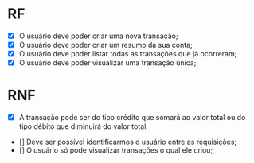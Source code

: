 # RF

- [x] O usuário deve poder criar uma nova transação;
- [x] O usuário deve poder criar um resumo da sua conta;
- [x] O usuário deve poder listar todas as transações que já ocorreram;
- [x] O usuário deve poder visualizar uma transação única;

# RNF

- [x] A transação pode ser do tipo crédito que somará ao valor total ou do tipo débito que diminuirá do valor total;
- [] Deve ser possível identificarmos o usuário entre as requisições;
- [] O usuário só pode visualizar transações o qual ele criou;
